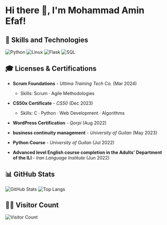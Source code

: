# Hi there 👋, I'm Mohammad Amin Efaf!

## 🚀 Skills and Technologies

![Python](https://img.shields.io/badge/Python-3776AB?style=for-the-badge&logo=python&logoColor=white)
![Linux](https://img.shields.io/badge/Linux-FCC624?style=for-the-badge&logo=linux&logoColor=black)
![Flask](https://img.shields.io/badge/Flask-000000?style=for-the-badge&logo=flask&logoColor=white)
![SQL](https://img.shields.io/badge/SQL-4479A1?style=for-the-badge&logo=mysql&logoColor=white)

## 🎓 Licenses & Certifications

- **Scrum Foundations** - *Ultima Training Tech Co.* (Mar 2024)
  - Skills: Scrum · Agile Methodologies

- **CS50x Certificate** - *CS50* (Dec 2023)
  - Skills: C · Python · Web Development · Algorithms

- **WordPress Certification** - *Qorpi* (Aug 2022)

- **business continuity management** - *University of Guilan* (May 2023)

- **Python Course** - *University of Guilan* (Jul 2022)

- **Advanced level English course completion in the Adults' Department of the ILI** - *Iran Language Institute* (Jun 2022)

## 📊 GitHub Stats

![GitHub Stats](https://github-readme-stats.vercel.app/api?username=AminEfaf&theme=dark&show_icons=true)
![Top Langs](https://github-readme-stats.vercel.app/api/top-langs/?username=AminEfaf&layout=compact&theme=dark)

## 👨‍💻 Visitor Count

![Visitor Count](https://profile-counter.glitch.me/AminEfaf/count.svg)
